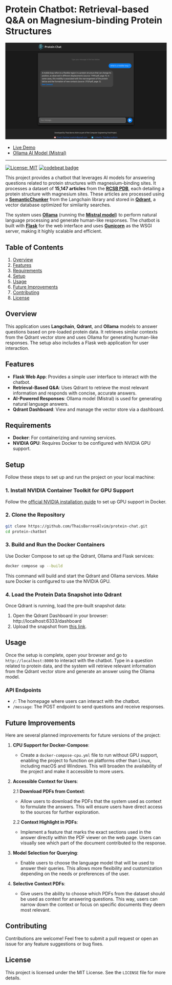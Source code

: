 # Protein Chatbot: Retrieval-based Q&A on Magnesium-binding Protein Structures

[![](https://raw.githubusercontent.com/ThaisBarrosAlvim/protein-chat/main/src/static/protein-chat-webpage.png)](https://github.com/ThaisBarrosAlvim/protein-chat)

* [Live Demo](http://protein-chat.space)
* [Ollama AI Model (Mistral)](https://ollama.ai)
-----------------

[![License: MIT](https://img.shields.io/badge/License-MIT-yellow.svg)](https://opensource.org/licenses/MIT)
[![codebeat badge](https://codebeat.co/badges/22def691-1b91-4fa4-86fa-8791769512ee)](https://codebeat.co/projects/github-com-thaisbarrosalvim-protein-chat-main)

This project provides a chatbot that leverages AI models for answering questions related to protein structures with magnesium-binding sites. It processes a dataset of **15,147 articles** from the **[RCSB PDB](https://www.rcsb.org/)**, each detailing a protein structure with magnesium sites. These articles are processed using a **[SemanticChunker](https://api.python.langchain.com/en/latest/text_splitter/langchain_experimental.text_splitter.SemanticChunker.html)** from the Langchain library and stored in **[Qdrant](https://qdrant.tech)**, a vector database optimized for similarity searches.

The system uses **[Ollama](https://ollama.com/)** (running the **[Mistral model](https://ollama.com/library/mistral)**) to perform natural language processing and generate human-like responses. The chatbot is built with **[Flask](https://github.com/pallets/flask)** for the web interface and uses **[Gunicorn](https://github.com/benoitc/gunicorn)** as the WSGI server, making it highly scalable and efficient.

## Table of Contents
1. [Overview](#overview)
2. [Features](#features)
3. [Requirements](#requirements)
4. [Setup](#setup)
5. [Usage](#usage)
6. [Future Improvements](#future-improvements)
7. [Contributing](#contributing)
8. [License](#license)

## Overview

This application uses **Langchain**, **Qdrant**, and **Ollama** models to answer questions based on pre-loaded protein data. It retrieves similar contexts from the Qdrant vector store and uses Ollama for generating human-like responses. The setup also includes a Flask web application for user interaction.

## Features

- **Flask Web App**: Provides a simple user interface to interact with the chatbot.
- **Retrieval-Based Q&A**: Uses Qdrant to retrieve the most relevant information and responds with concise, accurate answers.
- **AI-Powered Responses**: Ollama model (Mistral) is used for generating natural language answers.
- **Qdrant Dashboard**: View and manage the vector store via a dashboard.

## Requirements

- **Docker**: For containerizing and running services.
- **NVIDIA GPU**: Requires Docker to be configured with NVIDIA GPU support.

## Setup

Follow these steps to set up and run the project on your local machine:

### 1. Install NVIDIA Container Toolkit for GPU Support

Follow the [official NVIDIA installation guide](https://docs.nvidia.com/datacenter/cloud-native/container-toolkit/latest/install-guide.html#installation) to set up GPU support in Docker.

### 2. Clone the Repository

```bash
git clone https://github.com/ThaisBarrosAlvim/protein-chat.git
cd protein-chatbot
```

### 3. Build and Run the Docker Containers

Use Docker Compose to set up the Qdrant, Ollama and Flask services:

```bash
docker compose up --build
```

This command will build and start the Qdrant and Ollama services. Make sure Docker is configured to use the NVIDIA GPU.

### 4. Load the Protein Data Snapshot into Qdrant

Once Qdrant is running, load the pre-built snapshot data:

1. Open the Qdrant Dashboard in your browser: http://localhost:6333/dashboard
2. Upload the snapshot from [this link](https://drive.google.com/file/d/1hIyoOOxhoHKSah_76MdKLhAvTPhxfhQy/view?usp=sharing).


## Usage

Once the setup is complete, open your browser and go to `http://localhost:8000` to interact with the chatbot. Type in a question related to protein data, and the system will retrieve relevant information from the Qdrant vector store and generate an answer using the Ollama model.

### API Endpoints

- `/`: The homepage where users can interact with the chatbot.
- `/message`: The POST endpoint to send questions and receive responses.

## Future Improvements

Here are several planned improvements for future versions of the project:

1. **CPU Support for Docker-Compose**:
    - Create a `docker-compose-cpu.yml` file to run without GPU support, enabling the project to function on platforms other than Linux, including macOS and Windows. This will broaden the availability of the project and make it accessible to more users.

2. **Accessible Context for Users**:

   2.1 **Download PDFs from Context**:
    - Allow users to download the PDFs that the system used as context to formulate the answers. This will ensure users have direct access to the sources for further exploration.

   2.2 **Context Highlight in PDFs**:
    - Implement a feature that marks the exact sections used in the answer directly within the PDF viewer on the web page. Users can visually see which part of the document contributed to the response.

3. **Model Selection for Querying**:
    - Enable users to choose the language model that will be used to answer their queries. This allows more flexibility and customization depending on the needs or preferences of the user.

4. **Selective Context PDFs**:
    - Give users the ability to choose which PDFs from the dataset should be used as context for answering questions. This way, users can narrow down the context or focus on specific documents they deem most relevant.

## Contributing

Contributions are welcome! Feel free to submit a pull request or open an issue for any feature suggestions or bug fixes.

## License

This project is licensed under the MIT License. See the `LICENSE` file for more details.
